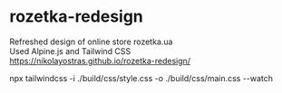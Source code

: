 # rozetka-redesign
Refreshed design of online store rozetka.ua \
Used Alpine.js and Tailwind CSS \
https://nikolayostras.github.io/rozetka-redesign/ 

npx tailwindcss -i ./build/css/style.css -o ./build/css/main.css --watch